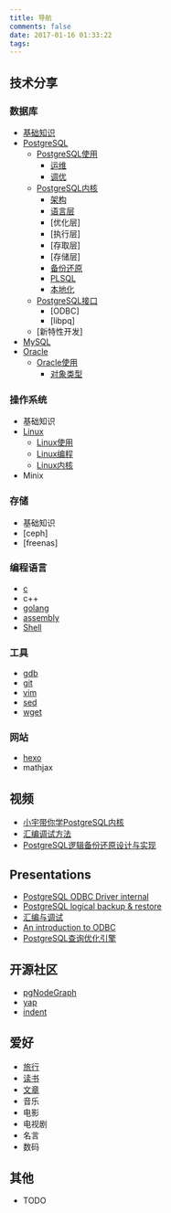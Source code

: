 ```yaml
---
title: 导航
comments: false
date: 2017-01-16 01:33:22
tags:
---
```



技术分享
----------
### 数据库
- [基础知识](http://shenyu.wiki/tags/%E6%95%B0%E6%8D%AE%E5%BA%93/)
- [PostgreSQL](http://shenyu.wiki/tags/PostgreSQL/)
    - [PostgreSQL使用](http://shenyu.wiki/tags/PostgreSQL/)
        - [运维]()
        - [调优](http://shenyu.wiki/tags/调优/)
    - [PostgreSQL内核](http://shenyu.wiki/tags/PostgreSQL/)
        - [架构](http://shenyu.wiki/tags/架构/)
        - [语言层](http://shenyu.wiki/tags/语言层/)
        - [优化层]
        - [执行层]
        - [存取层]
        - [存储层]
        - [备份还原](http://shenyu.wiki/tags/备份还原/)
        - [PLSQL](http://shenyu.wiki/tags/PLSQL/)
        - [本地化](http://shenyu.wiki/tags/本地化/)
	- [PostgreSQL接口](http://shenyu.wiki/tags/接口/)
		- [ODBC]
		- [libpq]
	- [新特性开发]
- [MySQL](http://shenyu.wiki/tags/MySQL/)
- [Oracle]()
	- [Oracle使用]()
		- [对象类型]()

### 操作系统
- 基础知识
- [Linux](http://shenyu.wiki/tags/Linux/)
    - [Linux使用](http://shenyu.wiki/tags/Linux使用/)
    - [Linux编程](http://shenyu.wiki/tags/Linux编程/)
    - [Linux内核](http://shenyu.wiki/tags/Linux内核/)
- Minix

### 存储
- 基础知识
- [ceph]
- [freenas]

### 编程语言
- [c](http://shenyu.wiki/tags/c/)
- c++
- [golang](http://shenyu.wiki/tags/golang/)
- [assembly](http://shenyu.wiki/tags/assembly/)
- [Shell](http://shenyu.wiki/tags/shell/)
### 工具
- [gdb](http://shenyu.wiki/tags/gdb/)
- [git](http://shenyu.wiki/tags/git/)
- [vim](http://shenyu.wiki/tags/vim/)
- [sed](http://shenyu.wiki/tags/sed/)
- [wget]()
### 网站
- [hexo](http://shenyu.wiki/tags/hexo/)
- mathjax

视频
-----------
- [小宇带你学PostgreSQL内核](http://shenyu.wiki/tags/%E5%B0%8F%E5%AE%87%E5%B8%A6%E4%BD%A0%E5%AD%A6PostgreSQL%E5%86%85%E6%A0%B8/)
- [汇编调试方法]()
- [PostgreSQL逻辑备份还原设计与实现]()


Presentations
-----------
- [PostgreSQL ODBC Driver internal](http://shenyu.wiki/2016/11/09/PostgreSQL-ODBC-driver-internal/)
- [PostgreSQL logical backup & restore]()
- [汇编与调试]()
- [An introduction to ODBC](/uploads/an-introduction-to-odbc.html)
- [PostgreSQL查询优化引擎](http://shenyu.wiki/2016/11/21/%E6%B7%B1%E5%85%A5%E7%90%86%E8%A7%A3PostgreSQL%E6%9F%A5%E8%AF%A2%E4%BC%98%E5%8C%96%E5%BC%95%E6%93%8E/)

开源社区
-----------
- [pgNodeGraph](https://github.com/shenyuflying/pgNodeGraph)
- [yap](https://github.com/shenyuflying/yap)
- [indent](https://github.com/shenyuflying/indent)


爱好
-----------
- [旅行](http://shenyu.wiki/tags/%E6%97%85%E8%A1%8C/)
- [读书](http://shenyu.wiki/tags/%E8%AF%BB%E4%B9%A6/)
- [文章](http://shenyu.wiki/tags/文章/)
- 音乐
- 电影
- 电视剧
- 名言
- 数码


其他
-----------
- TODO
